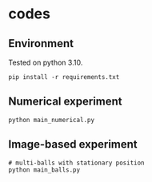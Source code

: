 # codes

## Environment
Tested on python 3.10.

```
pip install -r requirements.txt
```

## Numerical experiment
```
python main_numerical.py
```

## Image-based experiment
```
# multi-balls with stationary position
python main_balls.py
```
